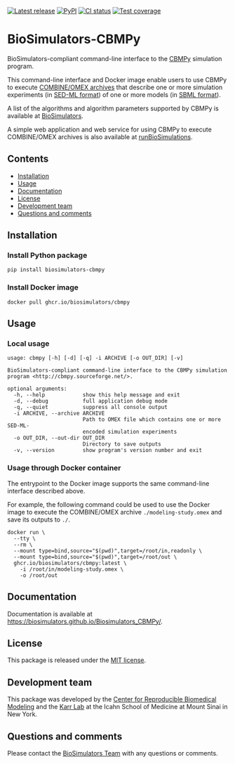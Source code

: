 [![Latest release](https://img.shields.io/github/v/tag/biosimulators/Biosimulators_CBMPy)](https://github.com/biosimulations/Biosimulators_CBMPy/releases)
[![PyPI](https://img.shields.io/pypi/v/biosimulators_cbmpy)](https://pypi.org/project/biosimulators_cbmpy/)
[![CI status](https://github.com/biosimulators/Biosimulators_CBMPy/workflows/Continuous%20integration/badge.svg)](https://github.com/biosimulators/Biosimulators_CBMPy/actions?query=workflow%3A%22Continuous+integration%22)
[![Test coverage](https://codecov.io/gh/biosimulators/Biosimulators_CBMPy/branch/dev/graph/badge.svg)](https://codecov.io/gh/biosimulators/Biosimulators_CBMPy)

# BioSimulators-CBMPy
BioSimulators-compliant command-line interface to the [CBMPy](http://cbmpy.sourceforge.net/) simulation program.

This command-line interface and Docker image enable users to use CBMPy to execute [COMBINE/OMEX archives](https://combinearchive.org/) that describe one or more simulation experiments (in [SED-ML format](https://sed-ml.org)) of one or more models (in [SBML format](http://sbml.org])).

A list of the algorithms and algorithm parameters supported by CBMPy is available at [BioSimulators](https://biosimulators.org/simulators/cbmpy).

A simple web application and web service for using CBMPy to execute COMBINE/OMEX archives is also available at [runBioSimulations](https://run.biosimulations.org).

## Contents
* [Installation](#installation)
* [Usage](#usage)
* [Documentation](#documentation)
* [License](#license)
* [Development team](#development-team)
* [Questions and comments](#questions-and-comments)

## Installation

### Install Python package
```
pip install biosimulators-cbmpy
```

### Install Docker image
```
docker pull ghcr.io/biosimulators/cbmpy
```

## Usage

### Local usage
```
usage: cbmpy [-h] [-d] [-q] -i ARCHIVE [-o OUT_DIR] [-v]

BioSimulators-compliant command-line interface to the CBMPy simulation program <http://cbmpy.sourceforge.net/>.

optional arguments:
  -h, --help            show this help message and exit
  -d, --debug           full application debug mode
  -q, --quiet           suppress all console output
  -i ARCHIVE, --archive ARCHIVE
                        Path to OMEX file which contains one or more SED-ML-
                        encoded simulation experiments
  -o OUT_DIR, --out-dir OUT_DIR
                        Directory to save outputs
  -v, --version         show program's version number and exit
```

### Usage through Docker container
The entrypoint to the Docker image supports the same command-line interface described above. 

For example, the following command could be used to use the Docker image to execute the COMBINE/OMEX archive `./modeling-study.omex` and save its outputs to `./`.

```
docker run \
  --tty \
  --rm \
  --mount type=bind,source="$(pwd)",target=/root/in,readonly \
  --mount type=bind,source="$(pwd)",target=/root/out \
  ghcr.io/biosimulators/cbmpy:latest \
    -i /root/in/modeling-study.omex \
    -o /root/out
```

## Documentation
Documentation is available at https://biosimulators.github.io/Biosimulators_CBMPy/.

## License
This package is released under the [MIT license](LICENSE).

## Development team
This package was developed by the [Center for Reproducible Biomedical Modeling](http://reproduciblebiomodels.org) and the [Karr Lab](https://www.karrlab.org) at the Icahn School of Medicine at Mount Sinai in New York.

## Questions and comments
Please contact the [BioSimulators Team](mailto:info@biosimulators.org) with any questions or comments.
